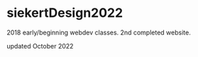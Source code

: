 # siekertDesign2022

2018 early/beginning webdev classes. 
2nd completed website.

updated October 2022